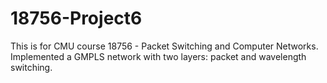 # 18756-Project6
This is for CMU course 18756 - Packet Switching and Computer Networks. 
Implemented a GMPLS network with two layers: packet and wavelength switching.
